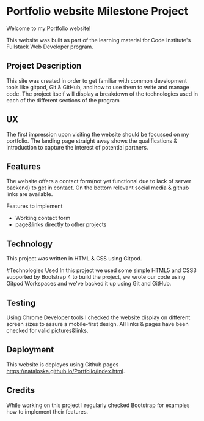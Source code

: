 # Portfolio website Milestone Project

Welcome to my Portfolio website!

This website was built as part of the learning material for Code Institute's Fullstack Web Developer program.

## Project Description

This site was created in order to get familiar with common development tools like gitpod, Git & GitHub, and how to use them to write and manage code. The project itself will display a breakdown of the technologies used in each of the different sections of the program

## UX

The first impression upon visiting the website should be focussed on my portfolio. The landing page straight away shows the qualifications & introduction to capture the interest of potential partners.

## Features

The website offers a contact form(not yet functional due to lack of server backend) to get in contact. On the bottom relevant social media & github links are available.

Features to implement
- Working contact form
- page&links directly to other projects

## Technology

This project was written in HTML & CSS using Gitpod.

#Technologies Used
In this project we used some simple HTML5 and CSS3 supported by Bootstrap 4 to build the project, we wrote our code using Gitpod Workspaces and we've backed it up using Git and GitHub.

## Testing

Using Chrome Developer tools I checked the website display on different screen sizes to assure a mobile-first design. All links & pages have been checked for valid pictures&links.

## Deployment

This website is deployes using Github pages https://nataloska.github.io/Portfolio/index.html.

## Credits

While working on this project I regularly checked Bootstrap for examples how to implement their features. 